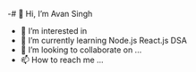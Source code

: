-# 👋 Hi, I’m Avan Singh
- 👀 I’m interested in
- 🌱 I’m currently learning Node.js React.js DSA
- 💞️ I’m looking to collaborate on ...
- 📫 How to reach me ...

<!---
avansingh085/avansingh085 is a ✨ special ✨ repository because its `README.md` (this file) appears on your GitHub profile.
You can click the Preview link to take a look at your changes.
--->
